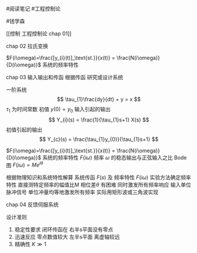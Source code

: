 #阅读笔记 
#工程控制论

#钱学森

[[控制 工程控制论 chap 01]]

chap 02 拉氏变换

$F(i\omega)=\frac{[y_{i}(t)]_\text{st.}}{x(t)} = \frac{N(i\omega)}{D(i\omega)}$ 系统的频率特性

chap 03 输入输出和传函
根据传函 研究或设计系统

一阶系统
$$
\tau_{1}\frac{dy}{dt} + y = x
$$
$\tau_{1}$ 为时间常数 初值 $y(0)=y_{0}$
输入引起的输出
$$
Y_{i}(s) = \frac{1}{\tau_{1}s+1} X(s)
$$
初值引起的输出
$$
Y_{c}(s) = \frac{\tau_{1}y_{0}}{\tau_{1}s+1} 
$$

$F(i\omega)=\frac{[y_{i}(t)]_\text{st.}}{x(t)} = \frac{N(i\omega)}{D(i\omega)}$ 系统的频率特性
$F(i\omega)$ 频率 $\omega$ 的稳态输出与正弦输入之比
Bode 图 $F(i\omega)=Me^{i\theta}$ 


根据物理知识和系统特性解算 系统传函 $F(s)$ 及 频率特性 $F(i\omega)$
实验方法确定频率特性 直接测特定频率的幅值比M 相位差$\theta$ 有困难
同时激发所有频率响应 输入单位脉冲信号
单位冲量均等地激发所有频率
实际用矩形波或三角波实现

chap 04 反馈伺服系统

设计准则
1. 稳定性要求 闭环传函在 右半s平面没有零点  
2. 迅速反应 零点数值较大 左半s平面 离虚轴较远
3. 精确性  $K\gg 1$

